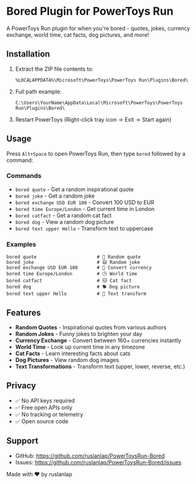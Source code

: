 # Bored Plugin for PowerToys Run

A PowerToys Run plugin for when you're bored - quotes, jokes, currency exchange, world time, cat facts, dog pictures, and more!

## Installation

1. Extract the ZIP file contents to:
   ```
   %LOCALAPPDATA%\Microsoft\PowerToys\PowerToys Run\Plugins\Bored\
   ```

2. Full path example:
   ```
   C:\Users\YourName\AppData\Local\Microsoft\PowerToys\PowerToys Run\Plugins\Bored\
   ```

3. Restart PowerToys (Right-click tray icon → Exit → Start again)

## Usage

Press `Alt+Space` to open PowerToys Run, then type `bored` followed by a command:

### Commands

- `bored quote` - Get a random inspirational quote
- `bored joke` - Get a random joke
- `bored exchange USD EUR 100` - Convert 100 USD to EUR
- `bored time Europe/London` - Get current time in London
- `bored catfact` - Get a random cat fact
- `bored dog` - View a random dog picture
- `bored text upper Hello` - Transform text to uppercase

### Examples

```
bored quote                      # 💭 Random quote
bored joke                       # 😄 Random joke
bored exchange USD EUR 100       # 💱 Convert currency
bored time Europe/London         # 🕒 World time
bored catfact                    # 🐱 Cat fact
bored dog                        # 🐕 Dog picture
bored text upper Hello           # 📝 Text transform
```

## Features

- **Random Quotes** - Inspirational quotes from various authors
- **Random Jokes** - Funny jokes to brighten your day
- **Currency Exchange** - Convert between 160+ currencies instantly
- **World Time** - Look up current time in any timezone
- **Cat Facts** - Learn interesting facts about cats
- **Dog Pictures** - View random dog images
- **Text Transformations** - Transform text (upper, lower, reverse, etc.)

## Privacy

- ✅ No API keys required
- ✅ Free open APIs only
- ✅ No tracking or telemetry
- ✅ Open source code

## Support

- GitHub: https://github.com/ruslanlap/PowerToysRun-Bored
- Issues: https://github.com/ruslanlap/PowerToysRun-Bored/issues

Made with ❤️ by ruslanlap

